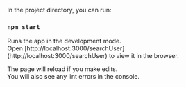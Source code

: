 ﻿In the project directory, you can run:

### `npm start`

Runs the app in the development mode.<br>
Open [http://localhost:3000/searchUser] (http://localhost:3000/searchUser) to view it in the browser.

The page will reload if you make edits.<br>
You will also see any lint errors in the console.

